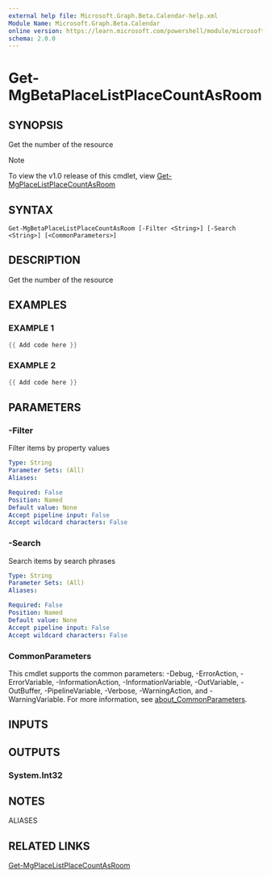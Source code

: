 ```yaml
---
external help file: Microsoft.Graph.Beta.Calendar-help.xml
Module Name: Microsoft.Graph.Beta.Calendar
online version: https://learn.microsoft.com/powershell/module/microsoft.graph.beta.calendar/get-mgbetaplacelistplacecountasroom
schema: 2.0.0
---
```


# Get-MgBetaPlaceListPlaceCountAsRoom

## SYNOPSIS
Get the number of the resource

> [!NOTE]
> To view the v1.0 release of this cmdlet, view [Get-MgPlaceListPlaceCountAsRoom](/powershell/module/Microsoft.Graph.Calendar/Get-MgPlaceListPlaceCountAsRoom?view=graph-powershell-v1.0)

## SYNTAX

```
Get-MgBetaPlaceListPlaceCountAsRoom [-Filter <String>] [-Search <String>] [<CommonParameters>]
```

## DESCRIPTION
Get the number of the resource

## EXAMPLES

### EXAMPLE 1
```powershell
{{ Add code here }}
```

### EXAMPLE 2
```powershell
{{ Add code here }}
```

## PARAMETERS

### -Filter
Filter items by property values

```yaml
Type: String
Parameter Sets: (All)
Aliases:

Required: False
Position: Named
Default value: None
Accept pipeline input: False
Accept wildcard characters: False
```

### -Search
Search items by search phrases

```yaml
Type: String
Parameter Sets: (All)
Aliases:

Required: False
Position: Named
Default value: None
Accept pipeline input: False
Accept wildcard characters: False
```

### CommonParameters
This cmdlet supports the common parameters: -Debug, -ErrorAction, -ErrorVariable, -InformationAction, -InformationVariable, -OutVariable, -OutBuffer, -PipelineVariable, -Verbose, -WarningAction, and -WarningVariable. For more information, see [about_CommonParameters](http://go.microsoft.com/fwlink/?LinkID=113216).

## INPUTS

## OUTPUTS

### System.Int32
## NOTES

ALIASES

## RELATED LINKS
[Get-MgPlaceListPlaceCountAsRoom](/powershell/module/Microsoft.Graph.Calendar/Get-MgPlaceListPlaceCountAsRoom?view=graph-powershell-v1.0)
